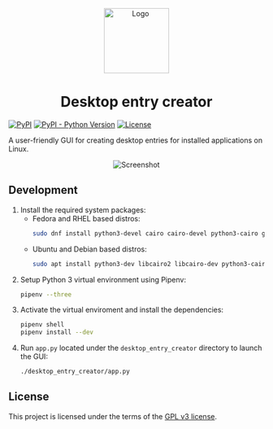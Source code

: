 <p align="center">
  <img src="https://raw.githubusercontent.com/faheel/desktop-entry-creator/master/desktop_entry_creator/res/icon.png" alt="Logo" width="128" height="128">
</p>
<h1 align="center">Desktop entry creator</h1>

[![PyPI][pypi-version-shield]][pypi-link]
[![PyPI - Python Version][python-version-shield]][pypi-link]
[![License][license-shield]](LICENSE)

A user-friendly GUI for creating desktop entries for installed applications on Linux.

<p align="center">
  <img src="https://raw.githubusercontent.com/faheel/desktop-entry-creator/master/screenshot.png" alt="Screenshot">
</p>

## Development

1. Install the required system packages:
   * Fedora and RHEL based distros:
     ```bash
     sudo dnf install python3-devel cairo cairo-devel python3-cairo gobject-introspection gobject-introspection-devel cairo-gobject cairo-gobject-devel
     ```
   * Ubuntu and Debian based distros:
     ```bash
     sudo apt install python3-dev libcairo2 libcairo-dev python3-cairo libgirepository-1.0-1 libgirepository1.0-dev libcairo-gobject2
     ```
2. Setup Python 3 virtual environment using Pipenv:
   ```bash
   pipenv --three
   ```
3. Activate the virtual enviroment and install the dependencies:
   ```bash
   pipenv shell
   pipenv install --dev
   ```
4. Run `app.py` located under the `desktop_entry_creator` directory to launch the GUI:
   ```bash
   ./desktop_entry_creator/app.py
   ```

## License

This project is licensed under the terms of the [GPL v3 license](LICENSE).


[pypi-version-shield]: https://img.shields.io/pypi/v/desktop-entry-creator.svg?style=for-the-badge
[python-version-shield]: https://img.shields.io/pypi/pyversions/desktop-entry-creator.svg?style=for-the-badge
[pypi-link]: https://pypi.org/project/desktop-entry-creator
[license-shield]: https://img.shields.io/github/license/faheel/desktop-entry-creator.svg?style=for-the-badge
